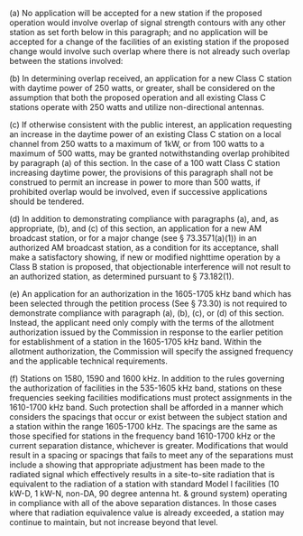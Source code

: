 (a) No application will be accepted for a new station if the proposed operation would involve overlap of signal strength contours with any other station as set forth below in this paragraph; and no application will be accepted for a change of the facilities of an existing station if the proposed change would involve such overlap where there is not already such overlap between the stations involved:

(b) In determining overlap received, an application for a new Class C station with daytime power of 250 watts, or greater, shall be considered on the assumption that both the proposed operation and all existing Class C stations operate with 250 watts and utilize non-directional antennas.

(c) If otherwise consistent with the public interest, an application requesting an increase in the daytime power of an existing Class C station on a local channel from 250 watts to a maximum of 1kW, or from 100 watts to a maximum of 500 watts, may be granted notwithstanding overlap prohibited by paragraph (a) of this section. In the case of a 100 watt Class C station increasing daytime power, the provisions of this paragraph shall not be construed to permit an increase in power to more than 500 watts, if prohibited overlap would be involved, even if successive applications should be tendered.

(d) In addition to demonstrating compliance with paragraphs (a), and, as appropriate, (b), and (c) of this section, an application for a new AM broadcast station, or for a major change (see § 73.3571(a)(1)) in an authorized AM broadcast station, as a condition for its acceptance, shall make a satisfactory showing, if new or modified nighttime operation by a Class B station is proposed, that objectionable interference will not result to an authorized station, as determined pursuant to § 73.182(1).

(e) An application for an authorization in the 1605-1705 kHz band which has been selected through the petition process (See § 73.30) is not required to demonstrate compliance with paragraph (a), (b), (c), or (d) of this section. Instead, the applicant need only comply with the terms of the allotment authorization issued by the Commission in response to the earlier petition for establishment of a station in the 1605-1705 kHz band. Within the allotment authorization, the Commission will specify the assigned frequency and the applicable technical requirements.

(f) Stations on 1580, 1590 and 1600 kHz. In addition to the rules governing the authorization of facilities in the 535-1605 kHz band, stations on these frequencies seeking facilities modifications must protect assignments in the 1610-1700 kHz band. Such protection shall be afforded in a manner which considers the spacings that occur or exist between the subject station and a station within the range 1605-1700 kHz. The spacings are the same as those specified for stations in the frequency band 1610-1700 kHz or the current separation distance, whichever is greater. Modifications that would result in a spacing or spacings that fails to meet any of the separations must include a showing that appropriate adjustment has been made to the radiated signal which effectively results in a site-to-site radiation that is equivalent to the radiation of a station with standard Model I facilities (10 kW-D, 1 kW-N, non-DA, 90 degree antenna ht. & ground system) operating in compliance with all of the above separation distances. In those cases where that radiation equivalence value is already exceeded, a station may continue to maintain, but not increase beyond that level.
              

